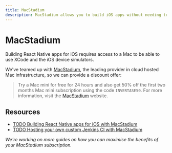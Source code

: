 ```yaml
---
title: MacStadium
description: MacStadium allows you to build iOS apps without needing to own a Mac.
---
```


# MacStadium

Building React Native apps for iOS requires access to a Mac to be able to use XCode and the iOS device
simulators.

We've teamed up with [MacStadium](https://www.macstadium.com/invertase), the leading provider in cloud hosted Mac infrastructure, so we can provide a discount offer:

> Try a Mac mini for free for 24 hours and also get 50% off the first two months Mac mini subscription using the code
> `INVERTASE50`. For more information, visit the [MacStadium](http://invertase.link/macstadium) website.

## Resources

- [TODO Building React Native apps for iOS with MacStadium](#)
- [TODO Hosting your own custom Jenkins CI with MacStadium](#)

_We're working on more guides on how you can maximise the benefits of your MacStadium subscription._
